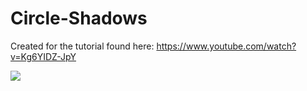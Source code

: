 # Circle-Shadows

Created for the tutorial found here: https://www.youtube.com/watch?v=Kg6YIDZ-JpY

![](https://github.com/erdavids/Circle-Shadows/blob/master/Examples/Shadow.png)

